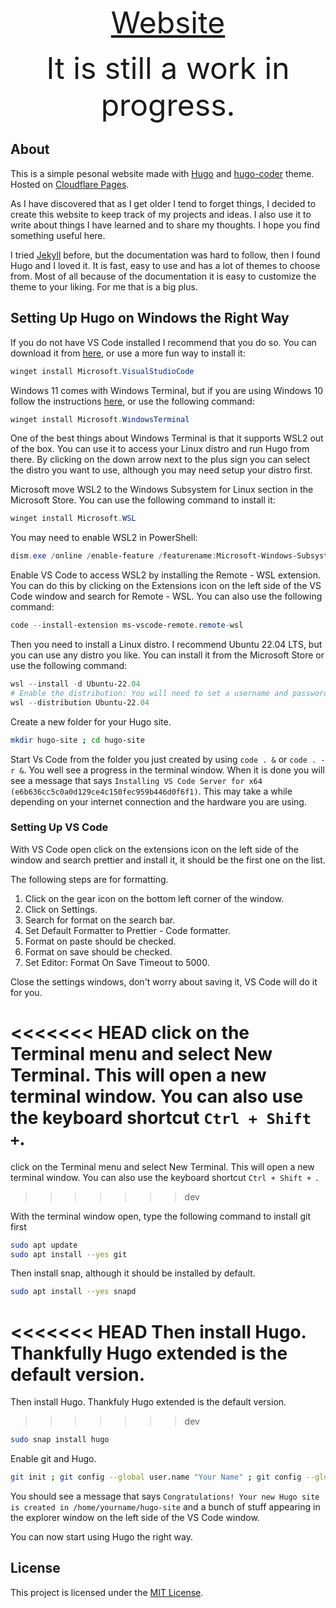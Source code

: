 <p align=center><font size=24px>
    <a href="https://blackstewie.com">Website</a>
</font></p>
<p align=center><font size=10px>It is still a work in progress.</font></p>

## About

This is a simple pesonal website made with [Hugo](https://gohugo.io/) and [hugo-coder](https://github.com/luizdepra/hugo-coder) theme. Hosted on [Cloudflare Pages](https://pages.cloudflare.com/).

As I have discovered that as I get older I tend to forget things, I decided to create this website to keep track of my projects and ideas. I also use it to write about things I have learned and to share my thoughts. I hope you find something useful here.

I tried [Jekyll](http://jekyllrb.com) before, but the documentation was hard to follow, then I found Hugo and I loved it. It is fast, easy to use and has a lot of themes to choose from. Most of all because of the documentation it is easy to customize the theme to your liking. For me that is a big plus.

## Setting Up Hugo on Windows the Right Way

If you do not have VS Code installed I recommend that you do so. You can download it from [here](https://code.visualstudio.com/), or use a more fun way to install it:

```powershell
winget install Microsoft.VisualStudioCode
```

Windows 11 comes with Windows Terminal, but if you are using Windows 10 follow the instructions [here](https://docs.microsoft.com/en-us/windows/terminal/get-started), or use the following command:

```powershell
winget install Microsoft.WindowsTerminal
```

One of the best things about Windows Terminal is that it supports WSL2 out of the box. You can use it to access your Linux distro and run Hugo from there. By clicking on the down arrow next to the plus sign you can select the distro you want to use, although you may need setup your distro first.

Microsoft move WSL2 to the Windows Subsystem for Linux section in the Microsoft Store. You can use the following command to install it:

```powershell
winget install Microsoft.WSL
```

You may need to enable WSL2 in PowerShell:

```powershell
dism.exe /online /enable-feature /featurename:Microsoft-Windows-Subsystem-Linux /all /norestart
```

Enable VS Code to access WSL2 by installing the Remote - WSL extension. You can do this by clicking on the Extensions icon on the left side of the VS Code window and search for Remote - WSL. You can also use the following command:

```powershell
code --install-extension ms-vscode-remote.remote-wsl
```

Then you need to install a Linux distro. I recommend Ubuntu 22.04 LTS, but you can use any distro you like. You can install it from the Microsoft Store or use the following command:

```powershell
wsl --install -d Ubuntu-22.04
# Enable the distribution: You will need to set a username and password.
wsl --distribution Ubuntu-22.04
```

Create a new folder for your Hugo site.

```bash
mkdir hugo-site ; cd hugo-site
```

Start Vs Code from the folder you just created by using `code . &` or `code . -r &`. You well see a progress in the terminal window. When it is done you will see a message that says `Installing VS Code Server for x64 (e6b636cc5c0a0d129ce4c150fec959b446d0f6f1)`. This may take a while depending on your internet connection and the hardware you are using.

### Setting Up VS Code

With VS Code open click on the extensions icon on the left side of the window and search prettier and install it, it should be the first one on the list.

The following steps are for formatting.

1. Click on the gear icon on the bottom left corner of the window.
2. Click on Settings.
3. Search for format on the search bar.
4. Set Default Formatter to Prettier - Code formatter.
5. Format on paste should be checked.
6. Format on save should be checked.
7. Set Editor: Format On Save Timeout to 5000.

Close the settings windows, don't worry about saving it, VS Code will do it for you.

<<<<<<< HEAD
click on the Terminal menu and select New Terminal. This will open a new terminal window. You can also use the keyboard shortcut `Ctrl + Shift +`.
=======
click on the Terminal menu and select New Terminal. This will open a new terminal window. You can also use the keyboard shortcut `Ctrl + Shift + `.
>>>>>>> dev

With the terminal window open, type the following command to install git first

```bash
sudo apt update
sudo apt install --yes git
```

Then install snap, although it should be installed by default.

```bash
sudo apt install --yes snapd
```

<<<<<<< HEAD
Then install Hugo. Thankfully Hugo extended is the default version.
=======
Then install Hugo. Thankfuly Hugo extended is the default version.
>>>>>>> dev

```bash
sudo snap install hugo
```

Enable git and Hugo.

```bash
git init ; git config --global user.name "Your Name" ; git config --global user.email " ; hugo new site . --force
```

You should see a message that says `Congratulations! Your new Hugo site is created in /home/yourname/hugo-site` and a bunch of stuff appearing in the explorer window on the left side of the VS Code window.

You can now start using Hugo the right way.

## License

This project is licensed under the [MIT License](LICENSE).
